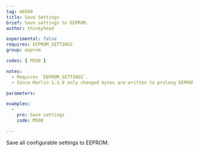 ```yaml
---
tag: m0500
title: Save Settings
brief: Save settings to EEPROM.
author: thinkyhead

experimental: false
requires: EEPROM_SETTINGS
group: eeprom

codes: [ M500 ]

notes:
  - Requires `EEPROM_SETTINGS`.
  - Since Marlin 1.1.0 only changed bytes are written to prolong EEPROM life.

parameters:

examples:
  -
    pre: Save settings
    code: M500

---
```


Save all configurable settings to EEPROM.
